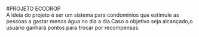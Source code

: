 #PROJETO ECODROP  
A ideia do projeto é ser um sistema para condomínios que estimule as pessoas a gastar menos água no dia a dia.Caso o objetivo seja alcançado,o usuário ganhará pontos para trocar por recompensas.


